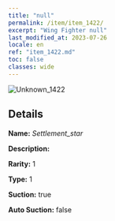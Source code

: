 ```yaml
---
title: "null"
permalink: /item/item_1422/
excerpt: "Wing Fighter null"
last_modified_at: 2023-07-26
locale: en
ref: "item_1422.md"
toc: false
classes: wide
---
```



 ![Unknown_1422](/images/item/Settlement_star_p.png)



## Details

 **Name:** *Settlement_star* 

 **Description:** 

 **Rarity:** 1 

 **Type:** 1 

 **Suction:** true 

 **Auto Suction:** false 


